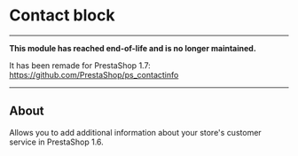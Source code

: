 # Contact block

---

**This module has reached end-of-life and is no longer maintained.**

It has been remade for PrestaShop 1.7: https://github.com/PrestaShop/ps_contactinfo

---

## About

Allows you to add additional information about your store's customer service in PrestaShop 1.6.

